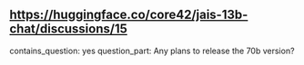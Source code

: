## https://huggingface.co/core42/jais-13b-chat/discussions/15

contains_question: yes
question_part: Any plans to release the 70b version?